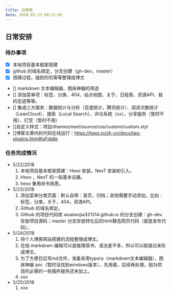 ```yaml
---
title: 日程表
date: 2018-05-23 09:31:05
---
```


## 日常安排

### 待办事项
* [x] 本地项目基本框架搭建
* [x] github 的域名绑定，分支创建（gh-dev，master）
* [x] 搭建过程，碰到的坑等等整理成博文
* [] markdown 文本编辑器、图床神器的筛选
* [] 添加菜单项：标签、分类、404、站点地图、关于、日程表、资源API、我的足迹等等。
* [] 集成三方服务：数据统计与分析（百度统计，腾讯统计）、阅读次数统计（LeanCloud）、搜索（Local Search）、评论系统（xx）、分享服务（暂时不用）、打赏（暂时不用）
* []自定义样式：项目/themes/next/source/css/custom/custom.styl
* []博客文章内的代码在线运行：https://hexo.io/zh-cn/docs/tag-plugins.html#jsFiddle

### 任务完成情况
* 5/22/2018 
  1. 本地项目基本框架搭建：Hexo 安装，NexT 安装和引入。
  2. Hexo ，NexT 的一些基本设置。
  3. hexo 重用命令熟悉。
* 5/23/2018 
  1. 添加菜单分类页面：默认自带：首页，归档；其他需要手动添加，比如：标签，分类，关于，404，资源API。
  2. Github 的域名绑定。
  3. Github 的项目代码库 woaiwojia321314.github.io 的分支创建：gh-dev 存放项目源码；master 分支存放转化后的html静态网页代码（就是发布代码）。
* 5/24/2018  
  1. 将个人博客网站搭建的流程整理成博文。
  2. 在线 markdown 编辑可以直接用简书，语法差不多，所以可以赋值过来形成博文。
  3. 为了方便日后写md文件，准备采用typora（markdown文本编辑器），图床神器 ipic（暂时没找到windows版本），先用着，后续再处理，因为项目的必需的一些插件服务还未加上。
  4. xxx
* 5/25/2018  
  1. xxx